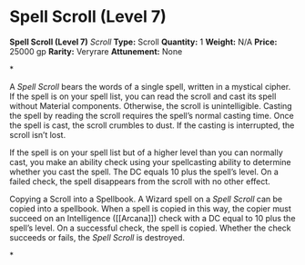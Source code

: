 # Spell Scroll (Level 7)

**Spell Scroll (Level 7)**
_Scroll_
**Type:** Scroll
**Quantity:** 1
**Weight:** N/A
**Price:** 25000 gp
**Rarity:** Veryrare
**Attunement:** None

*<p>A *Spell Scroll* bears the words of a single spell, written in a mystical cipher. If the spell is on your spell list, you can read the scroll and cast its spell without Material components. Otherwise, the scroll is unintelligible. Casting the spell by reading the scroll requires the spell’s normal casting time. Once the spell is cast, the scroll crumbles to dust. If the casting is interrupted, the scroll isn’t lost.

If the spell is on your spell list but of a higher level than you can normally cast, you make an ability check using your spellcasting ability to determine whether you cast the spell. The DC equals 10 plus the spell’s level. On a failed check, the spell disappears from the scroll with no other effect.

Copying a Scroll into a Spellbook. A Wizard spell on a *Spell Scroll* can be copied into a spellbook. When a spell is copied in this way, the copier must succeed on an Intelligence ([[Arcana]]) check with a DC equal to 10 plus the spell’s level. On a successful check, the spell is copied. Whether the check succeeds or fails, the *Spell Scroll* is destroyed.</p>*